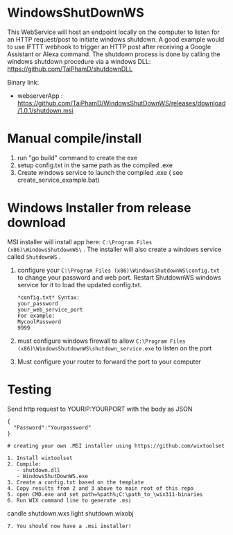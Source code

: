 # WindowsShutDownWS
This WebService will host an endpoint locally on the computer to listen for an HTTP request/post to initiate windows shutdown. A good example would to use IFTTT webhook to trigger an HTTP post after receiving a Google Assistant or Alexa command. The shutdown process is done by calling the windows shutdown procedure via a windows DLL:
https://github.com/TaiPhamD/shutdownDLL 

Binary link: 
- webserverApp : https://github.com/TaiPhamD/WindowsShutDownWS/releases/download/1.0.1/shutdown.msi


# Manual compile/install

1. run "go build" command to create the exe
2. setup config.txt in the same path as the compiled .exe
3. Create windows service to launch the compiled .exe ( see create_service_example.bat)


# Windows Installer from release download
MSI installer will install app here:
```C:\Program Files (x86)\WindowsShutdownWS\``` . The installer will also create a windows service called
```ShutdownWS``` .


1. configure your ```C:\Program Files (x86)\WindowsShutdownWS\config.txt``` to change your password and web port.  Restart ShutdownWS windows service for it to load the updated config.txt.
        

       *config.txt* Syntax:
       your_password
       your_web_service_port
       For example:
       MycoolPassword
       9999



1. must configure windows firewall to allow ```C:\Program Files (x86)\WindowsShutdownWS\shutdown_service.exe``` to listen on the port

1. Must configure your router to forward the port to your computer


# Testing

Send http request to YOURIP:YOURPORT with the body as JSON

```
{
  "Password":"Yourpassword"
}

# creating your own .MSI installer using https://github.com/wixtoolset

1. Install wixtoolset
2. Compile:
   - shutdown.dll
   - WindowsShutDownWS.exe
3. Create a config.txt based on the template
4. Copy results from 2 and 3 above to main root of this repo
5. open CMD.exe and set path=%path%;C:\path_to_\wix311-binaries
6. Run WIX command line to generate .msi
```
candle shutdown.wxs
light shutdown.wixobj
```
7. You should now have a .msi installer!

